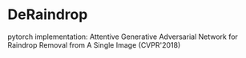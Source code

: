 # DeRaindrop
pytorch implementation: Attentive Generative Adversarial Network for Raindrop Removal from A Single Image (CVPR'2018)
